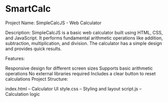 # SmartCalc
Project Name: SimpleCalcJS - Web Calculator

Description:
SimpleCalcJS is a basic web calculator built using HTML, CSS, and JavaScript. It performs fundamental arithmetic operations like addition, subtraction, multiplication, and division. The calculator has a simple design and provides quick results.

Features:

Responsive design for different screen sizes
Supports basic arithmetic operations
No external libraries required
Includes a clear button to reset calculations
Project Structure:

index.html – Calculator UI
style.css – Styling and layout
script.js – Calculation logic
